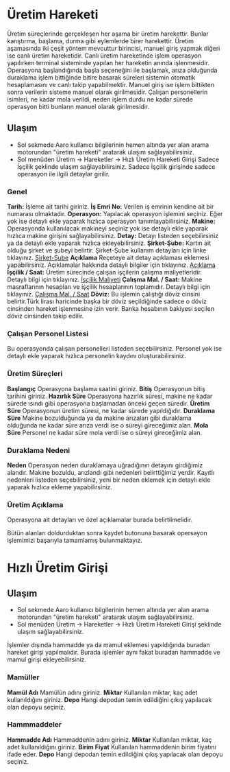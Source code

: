 
# Üretim Hareketi 

Üretim süreçlerinde gerçekleşen her aşama bir üretim harekettir. Bunlar karıştırma, başlama, durma gibi eylemlerde birer harekettir.
Üretim aşamasında iki çeşit yöntem mevcuttur birincisi, manuel giriş yapmak diğeri ise canlı üretim hareketidir.
Canlı üretim hareketinde işlem operasyon yapılırken terminal sisteminde yapılan her hareketin anında işlenmesidir.
Operasyona başlandığında başla seçeneğini ile başlamak, arıza olduğunda duraklama işlem bittiğinde bitire basarak süreleri sistemin otomatik hesaplamasını ve canlı takip yapabilmektir.
Manuel giriş ise işlem bittikten sonra verilerin sisteme manuel olarak girilmesidir.
Çalışan personellerin isimleri, ne kadar mola verildi, neden işlem durdu ne kadar sürede operasyon bitti bunların manuel olarak girilmesidir.

## Ulaşım

- Sol sekmede Aaro kullanıcı bilgilerinin hemen altında yer alan arama motorundan "üretim hareketi" aratarak ulaşım sağlayabilirsiniz.
- Sol menüden Üretim -> Hareketler -> Hızlı Üretim Hareketi Girişi Sadece İşçilik şeklinde ulaşım sağlayabilirsiniz.
	Sadece İşçilik girişinde sadece operasyon ile ilgili detaylar girilir.

### Genel 

**Tarih:** İşleme ait tarihi giriniz.
**İş Emri No:** Verilen iş emrinin kendine ait bir numarası olmaktadır. 
**Operasyon:** Yapılacak operasyon işlemini seçiniz. Eğer yok ise detaylı ekle yaparak hızlıca operasyon tanımlayabilirsiniz.
**Makine:** Operasyonda kullanılacak makineyi seçiniz yok ise detaylı ekle yaparak hızlıca makine girişini sağlayabilirsiniz.
**Detay:** Detayı listeden seçebilirsiniz ya da detaylı ekle yaparak hızlıca ekleyebilirsiniz.
**Şirket-Şube:** Kartın ait olduğu şirket ve şubeyi belirtir. Şirket-Şube kullanım detayları için linke tıklayınız. [Şirket-Şube](/TemelOzellikler/SirketSubeKart.md "Şirket-Şube")
**Açıklama** Reçeteye ait detay açıklaması eklemesi yapabilirsiniz. Açıklamalar hakkında detaylı bilgiler için tıklayınız. [Açıklama](/TemelOzellikler/Aciklama.md "Açıklama")
**İşçilik / Saat:** Üretim sürecinde çalışan işçilerin çalışma maliyetleridir. Detaylı bilgi için tıklayınız. [İşçilik Maliyeti](/Uretim/İscilikMaliyeti.md "İşçilik Maliyeti")
**Çalışma Mal. / Saat:** Makine masraflarının hesapları ve işçilik hesaplarının toplamıdır. Detaylı bilgi için tıklayınız. [Çalışma Mal. / Saat](/Uretim/BirimMaliyeti.md "Çalışma Mal. / Saat")
**Döviz:** Bu işlemin çalıştığı döviz cinsini belirtir.Türk lirası haricinde başka bir döviz seçildiğinde sadece o döviz cinsinden hareket işlenmesine izin verir. 
Banka hesabının bakiyesi seçilen döviz cinsinden takip edilir.

### Çalışan Personel Listesi 

Bu operasyonda çalışan personelleri listeden seçebilirsiniz. Personel yok ise detaylı ekle yaparak hızlıca personelin kaydını oluşturabilirsiniz.

### Üretim Süreçleri

**Başlangıç** Operasyona başlama saatini giriniz.
**Bitiş** Operasyonun bitiş tarihini giriniz.
**Hazırlık Süre** Operasyona hazırlık süresi, makine ne kadar sürede ısındı gibi operasyona başlamadan önceki geçen süredir.
**Üretim Süre** Operasyonun üretim süresi, ne kadar sürede yapıldığıdır.
**Duraklama Süre** Makine bozulduğunda ya da makine arızaları gibi duraklama olduğunda ne kadar süre arıza verdi ise o süreyi gireceğimiz alan.
**Mola Süre** Personel ne kadar süre mola verdi ise o süreyi gireceğimiz alan. 

### Duraklama Nedeni

**Neden** Operasyon neden duraklamaya uğradığının detayını girdiğimiz alandır. Makine bozuldu, arızlandı gibi nedenleri belirttiğimiz yerdir. 
Kayıtlı nedenleri listeden seçebilirsiniz, yeni bir neden eklemek için detaylı ekle yaparak hızlıca ekleme yapabilirsiniz.

### Üretim Açıklama

Operasyona ait detayları ve özel açıklamalar burada belirtilmelidir.


Bütün alanları doldurduktan sonra kaydet butonuna basarak opersayon işlemimizi başarıyla tamamlamış bulunmaktayız.


# Hızlı Üretim Girişi

## Ulaşım

- Sol sekmede Aaro kullanıcı bilgilerinin hemen altında yer alan arama motorundan "üretim hareketi" aratarak ulaşım sağlayabilirsiniz.
- Sol menüden Üretim -> Hareketler -> Hızlı Üretim Hareketi Girişi şeklinde ulaşım sağlayabilirsiniz.

İşlemler dışında hammadde ya da mamul eklemesi yapıldığında buradan hareket girişi yapılmalıdır. 
Burada işlemler aynı fakat buradan hammadde ve mamul girişi ekleyebilirsiniz.

### Mamüller

**Mamül Adı** Mamülün adını giriniz.
**Miktar** Kullanılan miktar, kaç adet kullanıldığını giriniz.
**Depo** Hangi depodan temin edildiğini çıkış yapılacak olan depoyu seçiniz.

### Hammmaddeler 

**Hammadde Adı** Hammaddenin adını giriniz.
**Miktar** Kullanılan miktar, kaç adet kullanıldığını giriniz.
**Birim Fiyat** Kullanılan hammaddenin birim fiyatını ifade eder.
**Depo** Hangi depodan temin edildiğini çıkış yapılacak olan depoyu seçiniz.
